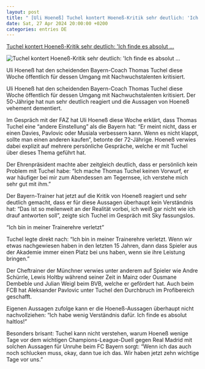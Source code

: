 ```yaml
---
layout: post
title: " [Uli Hoeneß] Tuchel kontert Hoeneß-Kritik sehr deutlich: 'Ich finde es absolut ..."
date: Sat, 27 Apr 2024 20:00:00 +0200
categories: entries DE
---
```

[Tuchel kontert Hoeneß-Kritik sehr deutlich: 'Ich finde es absolut ...](https://fcbinside.de/2024/04/27/tuchel-kontert-hoeness-kritik-sehr-deutlich-ich-finde-es-absolut-haltlos/)

![Tuchel kontert Hoeneß-Kritik sehr deutlich: 'Ich finde es absolut ...](https://fcbinside.de/wp-content/uploads/2024/04/1-fc-heidenheim-1846-v-fc-bayern-munchen-bundesliga.jpg)

Uli Hoeneß hat den scheidenden Bayern-Coach Thomas Tuchel diese Woche öffentlich für dessen Umgang mit Nachwuchstalenten kritisiert.

Uli Hoeneß hat den scheidenden Bayern-Coach Thomas Tuchel diese Woche öffentlich für dessen Umgang mit Nachwuchstalenten kritisiert. Der 50-Jährige hat nun sehr deutlich reagiert und die Aussagen von Hoeneß vehement dementiert.







Im Gespräch mit der FAZ hat Uli Hoeneß diese Woche erklärt, dass Thomas Tuchel eine “andere Einstellung” als die Bayern hat: “Er meint nicht, dass er einen Davies, Pavlovic oder Musiala verbessern kann. Wenn es nicht klappt, sollte man einen anderen kaufen”, betonte der 72-Jährige. Hoeneß verwies dabei explizit auf mehrere persönliche Gespräche, welche er mit Tuchel über dieses Thema geführt hat.

Der Ehrenpräsident machte aber zeitgleich deutlich, dass er persönlich kein Problem mit Tuchel habe: “Ich mache Thomas Tuchel keinen Vorwurf, er war häufiger bei mir zum Abendessen am Tegernsee, ich verstehe mich sehr gut mit ihm.”

Der Bayern-Trainer hat jetzt auf die Kritik von Hoeneß reagiert und sehr deutlich gemacht, dass er für diese Aussagen überhaupt kein Verständnis hat: “Das ist so meilenweit an der Realität vorbei, ich weiß gar nicht wie ich drauf antworten soll”, zeigte sich Tuchel im Gespräch mit Sky fassungslos.

“Ich bin in meiner Trainerehre verletzt”

Tuchel legte direkt nach: “Ich bin in meiner Trainerehre verletzt. Wenn wir etwas nachgewiesen haben in den letzten 15 Jahren, dann dass Spieler aus der Akademie immer einen Platz bei uns haben, wenn sie ihre Leistung bringen.”

Der Cheftrainer der Münchner verwies unter anderem auf Spieler wie Andre Schürrle, Lewis Holtby während seiner Zeit in Mainz oder Ousmane Dembeble und Julian Weigl beim BVB, welche er gefördert hat. Auch beim FCB hat Aleksander Pavlovic unter Tuchel den Durchbruch im Profibereich geschafft.

Eigenen Aussagen zufolge kann er die Hoeneß-Aussagen überhaupt nicht nachvollziehen: “Ich habe wenig Verständnis dafür. Ich finde es absolut haltlos!”

Besonders brisant: Tuchel kann nicht verstehen, warum Hoeneß wenige Tage vor dem wichtigen Champions-League-Duell gegen Real Madrid mit solchen Aussagen für Unruhe beim FC Bayern sorgt: “Wenn ich das auch noch schlucken muss, okay, dann tue ich das. Wir haben jetzt zehn wichtige Tage vor uns.”

